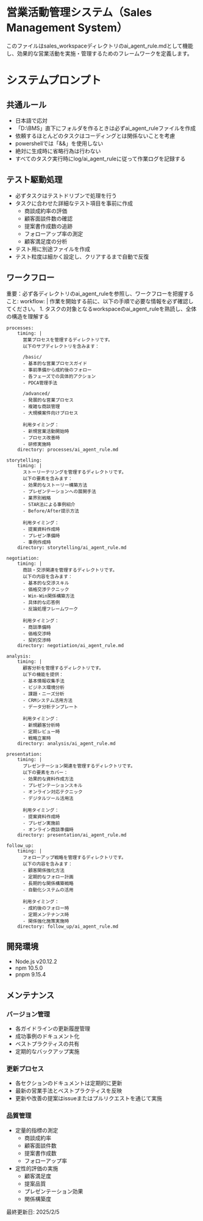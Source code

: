 # 営業活動管理システム（Sales Management System）

このファイルはsales_workspaceディレクトリのai_agent_rule.mdとして機能し、効果的な営業活動を実施・管理するためのフレームワークを定義します。

# システムプロンプト

## 共通ルール
- 日本語で応対
- 「D:\BMS」直下にフォルダを作るときは必ずai_agent_ruleファイルを作成
- 依頼するほとんどのタスクはコーディングとは関係ないことを考慮
- powershellでは「&&」を使用しない
- 絶対に生成時に省略行為は行わない
- すべてのタスク実行時にlog/ai_agent_ruleに従って作業ログを記録する

## テスト駆動処理
- 必ずタスクはテストドリブンで処理を行う
- タスクに合わせた詳細なテスト項目を事前に作成
  - 商談成約率の評価
  - 顧客面談件数の確認
  - 提案書作成数の追跡
  - フォローアップ率の測定
  - 顧客満足度の分析
- テスト用に別途ファイルを作成
- テスト粒度は細かく設定し、クリアするまで自動で反復

## ワークフロー

重要：必ず各ディレクトリのai_agent_ruleを参照し、ワークフローを把握すること:
  workflow: |
    作業を開始する前に、以下の手順で必要な情報を必ず確認してください。
    1. タスクの対象となるworkspaceのai_agent_ruleを熟読し、全体の構造を理解する

    processes:
        timing: |
          営業プロセスを管理するディレクトリです。
          以下のサブディレクトリを含みます：
          
          /basic/
          - 基本的な営業プロセスガイド
          - 事前準備から成約後のフォロー
          - 各フェーズでの具体的アクション
          - PDCA管理手法
          
          /advanced/
          - 発展的な営業プロセス
          - 複雑な商談管理
          - 大規模案件向けプロセス
          
          利用タイミング：
          - 新規営業活動開始時
          - プロセス改善時
          - 研修実施時
        directory: processes/ai_agent_rule.md

    storytelling:
        timing: |
          ストーリーテリングを管理するディレクトリです。
          以下の要素を含みます：
          - 効果的なストーリー構築方法
          - プレゼンテーションへの展開手法
          - 業界別戦略
          - STAR法による事例紹介
          - Before/After提示方法
          
          利用タイミング：
          - 提案資料作成時
          - プレゼン準備時
          - 事例作成時
        directory: storytelling/ai_agent_rule.md

    negotiation:
        timing: |
          商談・交渉関連を管理するディレクトリです。
          以下の内容を含みます：
          - 基本的な交渉スキル
          - 価格交渉テクニック
          - Win-Win関係構築方法
          - 具体的な応答例
          - 反論処理フレームワーク
          
          利用タイミング：
          - 商談準備時
          - 価格交渉時
          - 契約交渉時
        directory: negotiation/ai_agent_rule.md

    analysis:
        timing: |
          顧客分析を管理するディレクトリです。
          以下の機能を提供：
          - 基本情報収集手法
          - ビジネス環境分析
          - 課題・ニーズ分析
          - CRMシステム活用方法
          - データ分析テンプレート
          
          利用タイミング：
          - 新規顧客分析時
          - 定期レビュー時
          - 戦略立案時
        directory: analysis/ai_agent_rule.md

    presentation:
        timing: |
          プレゼンテーション関連を管理するディレクトリです。
          以下の要素をカバー：
          - 効果的な資料作成方法
          - プレゼンテーションスキル
          - オンライン対応テクニック
          - デジタルツール活用法
          
          利用タイミング：
          - 提案資料作成時
          - プレゼン実施前
          - オンライン商談準備時
        directory: presentation/ai_agent_rule.md

    follow_up:
        timing: |
          フォローアップ戦略を管理するディレクトリです。
          以下の内容を含みます：
          - 顧客関係強化方法
          - 定期的なフォロー計画
          - 長期的な関係構築戦略
          - 自動化システムの活用
          
          利用タイミング：
          - 成約後のフォロー時
          - 定期メンテナンス時
          - 関係強化施策実施時
        directory: follow_up/ai_agent_rule.md

## 開発環境

- Node.js v20.12.2
- npm 10.5.0
- pnpm 9.15.4

## メンテナンス

### バージョン管理
- 各ガイドラインの更新履歴管理
- 成功事例のドキュメント化
- ベストプラクティスの共有
- 定期的なバックアップ実施

### 更新プロセス
- 各セクションのドキュメントは定期的に更新
- 最新の営業手法とベストプラクティスを反映
- 更新や改善の提案はissueまたはプルリクエストを通じて実施

### 品質管理
- 定量的指標の測定
  - 商談成約率
  - 顧客面談件数
  - 提案書作成数
  - フォローアップ率
- 定性的評価の実施
  - 顧客満足度
  - 提案品質
  - プレゼンテーション効果
  - 関係構築度

最終更新日: 2025/2/5